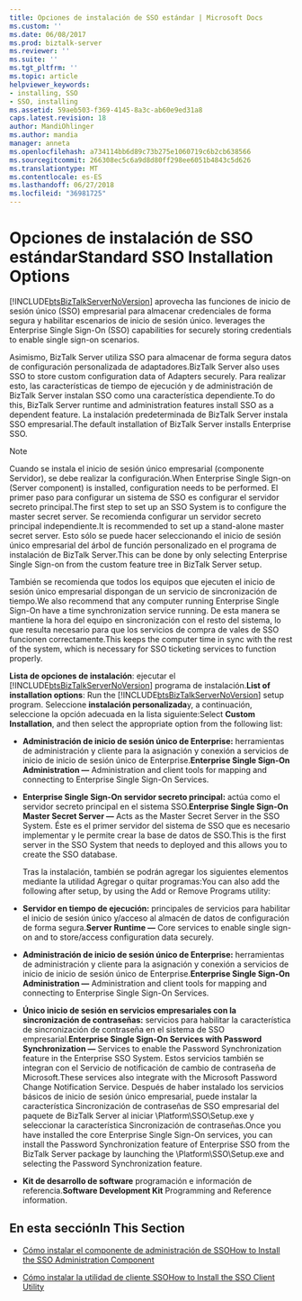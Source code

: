```yaml
---
title: Opciones de instalación de SSO estándar | Microsoft Docs
ms.custom: ''
ms.date: 06/08/2017
ms.prod: biztalk-server
ms.reviewer: ''
ms.suite: ''
ms.tgt_pltfrm: ''
ms.topic: article
helpviewer_keywords:
- installing, SSO
- SSO, installing
ms.assetid: 59aeb503-f369-4145-8a3c-ab60e9ed31a8
caps.latest.revision: 18
author: MandiOhlinger
ms.author: mandia
manager: anneta
ms.openlocfilehash: a734114bb6d89c73b275e1060719c6b2cb638566
ms.sourcegitcommit: 266308ec5c6a9d8d80ff298ee6051b4843c5d626
ms.translationtype: MT
ms.contentlocale: es-ES
ms.lasthandoff: 06/27/2018
ms.locfileid: "36981725"
---
```

# <a name="standard-sso-installation-options"></a><span data-ttu-id="52544-102">Opciones de instalación de SSO estándar</span><span class="sxs-lookup"><span data-stu-id="52544-102">Standard SSO Installation Options</span></span>
[!INCLUDE[btsBizTalkServerNoVersion](../includes/btsbiztalkservernoversion-md.md)]<span data-ttu-id="52544-103"> aprovecha las funciones de inicio de sesión único (SSO) empresarial para almacenar credenciales de forma segura y habilitar escenarios de inicio de sesión único.</span><span class="sxs-lookup"><span data-stu-id="52544-103"> leverages the Enterprise Single Sign-On (SSO) capabilities for securely storing credentials to enable single sign-on scenarios.</span></span>  
  
 <span data-ttu-id="52544-104">Asimismo, BizTalk Server utiliza SSO para almacenar de forma segura datos de configuración personalizada de adaptadores.</span><span class="sxs-lookup"><span data-stu-id="52544-104">BizTalk Server also uses SSO to store custom configuration data of Adapters securely.</span></span> <span data-ttu-id="52544-105">Para realizar esto, las características de tiempo de ejecución y de administración de BizTalk Server instalan SSO como una característica dependiente.</span><span class="sxs-lookup"><span data-stu-id="52544-105">To do this, BizTalk Server runtime and administration features install SSO as a dependent feature.</span></span> <span data-ttu-id="52544-106">La instalación predeterminada de BizTalk Server instala SSO empresarial.</span><span class="sxs-lookup"><span data-stu-id="52544-106">The default installation of BizTalk Server installs Enterprise SSO.</span></span>  
  
> [!NOTE]
>  <span data-ttu-id="52544-107">Cuando se instala el inicio de sesión único empresarial (componente Servidor), se debe realizar la configuración.</span><span class="sxs-lookup"><span data-stu-id="52544-107">When Enterprise Single Sign-on (Server component) is installed, configuration needs to be performed.</span></span> <span data-ttu-id="52544-108">El primer paso para configurar un sistema de SSO es configurar el servidor secreto principal.</span><span class="sxs-lookup"><span data-stu-id="52544-108">The first step to set up an SSO System is to configure the master secret server.</span></span> <span data-ttu-id="52544-109">Se recomienda configurar un servidor secreto principal independiente.</span><span class="sxs-lookup"><span data-stu-id="52544-109">It is recommended to set up a stand-alone master secret server.</span></span> <span data-ttu-id="52544-110">Esto sólo se puede hacer seleccionando el inicio de sesión único empresarial del árbol de función personalizado en el programa de instalación de BizTalk Server.</span><span class="sxs-lookup"><span data-stu-id="52544-110">This can be done by only selecting Enterprise Single Sign-on from the custom feature tree in BizTalk Server setup.</span></span>  
>   
>  <span data-ttu-id="52544-111">También se recomienda que todos los equipos que ejecuten el inicio de sesión único empresarial dispongan de un servicio de sincronización de tiempo.</span><span class="sxs-lookup"><span data-stu-id="52544-111">We also recommend that any computer running Enterprise Single Sign-On have a time synchronization service running.</span></span> <span data-ttu-id="52544-112">De esta manera se mantiene la hora del equipo en sincronización con el resto del sistema, lo que resulta necesario para que los servicios de compra de vales de SSO funcionen correctamente.</span><span class="sxs-lookup"><span data-stu-id="52544-112">This keeps the computer time in sync with the rest of the system, which is necessary for SSO ticketing services to function properly.</span></span>  
  
 <span data-ttu-id="52544-113">**Lista de opciones de instalación**: ejecutar el [!INCLUDE[btsBizTalkServerNoVersion](../includes/btsbiztalkservernoversion-md.md)] programa de instalación.</span><span class="sxs-lookup"><span data-stu-id="52544-113">**List of installation options**: Run the [!INCLUDE[btsBizTalkServerNoVersion](../includes/btsbiztalkservernoversion-md.md)] setup program.</span></span> <span data-ttu-id="52544-114">Seleccione **instalación personalizada**y, a continuación, seleccione la opción adecuada en la lista siguiente:</span><span class="sxs-lookup"><span data-stu-id="52544-114">Select **Custom Installation**, and then select the appropriate option from the following list:</span></span>  
  
- <span data-ttu-id="52544-115">**Administración de inicio de sesión único de Enterprise:** herramientas de administración y cliente para la asignación y conexión a servicios de inicio de inicio de sesión único de Enterprise.</span><span class="sxs-lookup"><span data-stu-id="52544-115">**Enterprise Single Sign-On Administration ―** Administration and client tools for mapping and connecting to Enterprise Single Sign-On Services.</span></span>  
  
- <span data-ttu-id="52544-116">**Enterprise Single Sign-On servidor secreto principal:** actúa como el servidor secreto principal en el sistema SSO.</span><span class="sxs-lookup"><span data-stu-id="52544-116">**Enterprise Single Sign-On Master Secret Server ―** Acts as the Master Secret Server in the SSO System.</span></span> <span data-ttu-id="52544-117">Éste es el primer servidor del sistema de SSO que es necesario implementar y le permite crear la base de datos de SSO.</span><span class="sxs-lookup"><span data-stu-id="52544-117">This is the first server in the SSO System that needs to deployed and this allows you to create the SSO database.</span></span>  
  
  <span data-ttu-id="52544-118">Tras la instalación, también se podrán agregar los siguientes elementos mediante la utilidad Agregar o quitar programas:</span><span class="sxs-lookup"><span data-stu-id="52544-118">You can also add the following after setup, by using the Add or Remove Programs utility:</span></span>  
  
- <span data-ttu-id="52544-119">**Servidor en tiempo de ejecución:** principales de servicios para habilitar el inicio de sesión único y/acceso al almacén de datos de configuración de forma segura.</span><span class="sxs-lookup"><span data-stu-id="52544-119">**Server Runtime ―** Core services to enable single sign-on and to store/access configuration data securely.</span></span>  
  
- <span data-ttu-id="52544-120">**Administración de inicio de sesión único de Enterprise:** herramientas de administración y cliente para la asignación y conexión a servicios de inicio de inicio de sesión único de Enterprise.</span><span class="sxs-lookup"><span data-stu-id="52544-120">**Enterprise Single Sign-On Administration ―** Administration and client tools for mapping and connecting to Enterprise Single Sign-On Services.</span></span>  
  
- <span data-ttu-id="52544-121">**Único inicio de sesión en servicios empresariales con la sincronización de contraseñas:** servicios para habilitar la característica de sincronización de contraseña en el sistema de SSO empresarial.</span><span class="sxs-lookup"><span data-stu-id="52544-121">**Enterprise Single Sign-On Services with Password Synchronization ―** Services to enable the Password Synchronization feature in the Enterprise SSO System.</span></span> <span data-ttu-id="52544-122">Estos servicios también se integran con el Servicio de notificación de cambio de contraseña de Microsoft.</span><span class="sxs-lookup"><span data-stu-id="52544-122">These services also integrate with the Microsoft Password Change Notification Service.</span></span> <span data-ttu-id="52544-123">Después de haber instalado los servicios básicos de inicio de sesión único empresarial, puede instalar la característica Sincronización de contraseñas de SSO empresarial del paquete de BizTalk Server al iniciar \Platform\SSO\Setup.exe y seleccionar la característica Sincronización de contraseñas.</span><span class="sxs-lookup"><span data-stu-id="52544-123">Once you have installed the core Enterprise Single Sign-On services, you can install the Password Synchronization feature of Enterprise SSO from the BizTalk Server package by launching the \Platform\SSO\Setup.exe and selecting the Password Synchronization feature.</span></span>  
  
- <span data-ttu-id="52544-124">**Kit de desarrollo de software** programación e información de referencia.</span><span class="sxs-lookup"><span data-stu-id="52544-124">**Software Development Kit** Programming and Reference information.</span></span>  
  
## <a name="in-this-section"></a><span data-ttu-id="52544-125">En esta sección</span><span class="sxs-lookup"><span data-stu-id="52544-125">In This Section</span></span>  
  
-   [<span data-ttu-id="52544-126">Cómo instalar el componente de administración de SSO</span><span class="sxs-lookup"><span data-stu-id="52544-126">How to Install the SSO Administration Component</span></span>](../core/how-to-install-the-sso-administration-component.md)  
  
-   [<span data-ttu-id="52544-127">Cómo instalar la utilidad de cliente SSO</span><span class="sxs-lookup"><span data-stu-id="52544-127">How to Install the SSO Client Utility</span></span>](../core/how-to-install-the-sso-client-utility.md)